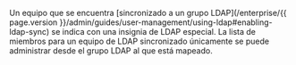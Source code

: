 Un equipo que se encuentra [sincronizado a un grupo LDAP](/enterprise/{{ page.version }}/admin/guides/user-management/using-ldap#enabling-ldap-sync) se indica con una insignia de LDAP especial. La lista de miembros para un equipo de LDAP sincronizado únicamente se puede administrar desde el grupo LDAP al que está mapeado.
